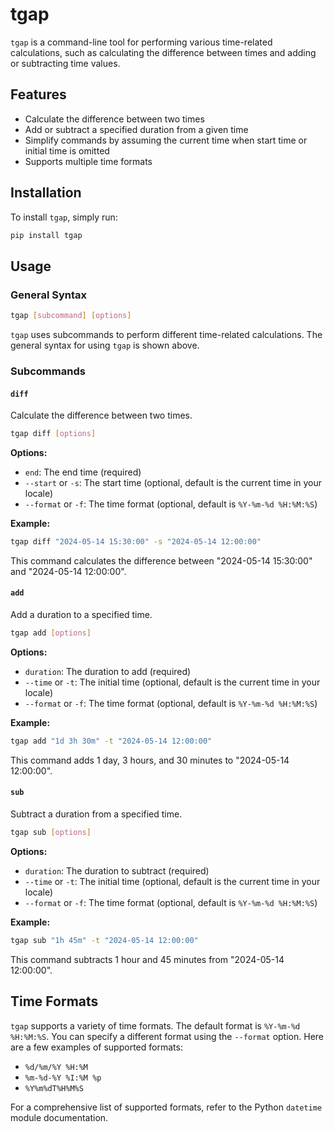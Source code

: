 # tgap

`tgap` is a command-line tool for performing various time-related calculations, such as calculating the difference between times and adding or subtracting time values.

## Features

- Calculate the difference between two times
- Add or subtract a specified duration from a given time
- Simplify commands by assuming the current time when start time or initial time is omitted
- Supports multiple time formats

## Installation

To install `tgap`, simply run:

```sh
pip install tgap
```

## Usage

### General Syntax

```sh
tgap [subcommand] [options]
```

`tgap` uses subcommands to perform different time-related calculations. The general syntax for using `tgap` is shown above.

### Subcommands

#### `diff`

Calculate the difference between two times.

```sh
tgap diff [options]
```

**Options:**

- `end`: The end time (required)
- `--start` or `-s`: The start time (optional, default is the current time in your locale)
- `--format` or `-f`: The time format (optional, default is `%Y-%m-%d %H:%M:%S`)

**Example:**

```sh
tgap diff "2024-05-14 15:30:00" -s "2024-05-14 12:00:00"
```

This command calculates the difference between "2024-05-14 15:30:00" and "2024-05-14 12:00:00".

#### `add`

Add a duration to a specified time.

```sh
tgap add [options]
```

**Options:**

- `duration`: The duration to add (required)
- `--time` or `-t`: The initial time (optional, default is the current time in your locale)
- `--format` or `-f`: The time format (optional, default is `%Y-%m-%d %H:%M:%S`)

**Example:**

```sh
tgap add "1d 3h 30m" -t "2024-05-14 12:00:00"
```

This command adds 1 day, 3 hours, and 30 minutes to "2024-05-14 12:00:00".

#### `sub`

Subtract a duration from a specified time.

```sh
tgap sub [options]
```

**Options:**

- `duration`: The duration to subtract (required)
- `--time` or `-t`: The initial time (optional, default is the current time in your locale)
- `--format` or `-f`: The time format (optional, default is `%Y-%m-%d %H:%M:%S`)

**Example:**

```sh
tgap sub "1h 45m" -t "2024-05-14 12:00:00"
```

This command subtracts 1 hour and 45 minutes from "2024-05-14 12:00:00".

## Time Formats

`tgap` supports a variety of time formats. The default format is `%Y-%m-%d %H:%M:%S`. You can specify a different format using the `--format` option. Here are a few examples of supported formats:

- `%d/%m/%Y %H:%M`
- `%m-%d-%Y %I:%M %p`
- `%Y%m%dT%H%M%S`

For a comprehensive list of supported formats, refer to the Python `datetime` module documentation.

